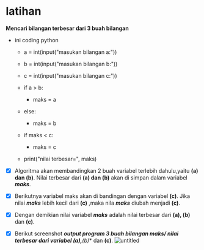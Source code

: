 # latihan
**Mencari bilangan terbesar dari 3 buah bilangan**



* ini coding python

	* a = int(input("masukan bilangan a:"))


	* b = int(input("masukan bilangan b:"))

	
  	* c = int(input("masukan bilangan c:"))


    * if a > b:
   
    
		
	     * maks = a


   * else:
   
    
		* maks = b


    * if maks < c:
   
    
		* maks = c


    * print("nilai terbesar=", maks)




- [x] Algoritma akan membandingkan 2 buah variabel terlebih dahulu,yaitu **(a) dan (b)**. Nilai terbesar dari **(a) dan (b)** akan di simpan dalam variabel ***maks***.


- [x] Berikutnya variabel maks akan di bandingan dengan variabel **(c)**. Jika nilai ***maks*** lebih kecil dari **(c)** ,maka nila ***maks*** diubah menjadi **(c)**. 

- [x] Dengan demikian nilai variabel ***maks*** adalah nilai terbesar dari **(a), (b)** dan **(c)**.



- [x] Berikut screenshot ***output program 3 buah bilangan **maks**/ nilai terbesar dari variabel **(a)**,**(b)** dan **(c)**.
![untitled](https://user-images.githubusercontent.com/46512724/52344521-8db7eb80-2a4d-11e9-83ed-0260925c091b.jpg)
